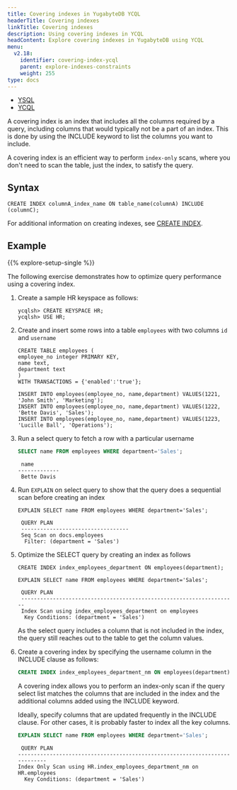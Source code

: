 ```yaml
---
title: Covering indexes in YugabyteDB YCQL
headerTitle: Covering indexes
linkTitle: Covering indexes
description: Using covering indexes in YCQL
headContent: Explore covering indexes in YugabyteDB using YCQL
menu:
  v2.18:
    identifier: covering-index-ycql
    parent: explore-indexes-constraints
    weight: 255
type: docs
---
```

<ul class="nav nav-tabs-alt nav-tabs-yb">
  <li >
    <a href="../covering-index-ysql/" class="nav-link">
      <i class="icon-postgres" aria-hidden="true"></i>
      YSQL
    </a>
  </li>
  <li >
    <a href="../covering-index-ycql/" class="nav-link active">
      <i class="icon-cassandra" aria-hidden="true"></i>
      YCQL
    </a>
  </li>
</ul>

A covering index is an index that includes all the columns required by a query, including columns that would typically not be a part of an index. This is done by using the INCLUDE keyword to list the columns you want to include.

A covering index is an efficient way to perform `index-only` scans, where you don't need to scan the table, just the index, to satisfy the query.

## Syntax

```cql
CREATE INDEX columnA_index_name ON table_name(columnA) INCLUDE (columnC);
```

For additional information on creating indexes, see [CREATE INDEX](../../../api/ycql/ddl_create_index/).

## Example

{{% explore-setup-single %}}

The following exercise demonstrates how to optimize query performance using a covering index.

1. Create a sample HR keyspace as follows:

    ```cql
    ycqlsh> CREATE KEYSPACE HR;
    ycqlsh> USE HR;
    ```

1. Create and insert some rows into a table `employees` with two columns `id` and `username`

    ```cql
    CREATE TABLE employees (
    employee_no integer PRIMARY KEY,
    name text,
    department text
    )
    WITH TRANSACTIONS = {'enabled':'true'};
    ```

    ```cql
    INSERT INTO employees(employee_no, name,department) VALUES(1221, 'John Smith', 'Marketing');
    INSERT INTO employees(employee_no, name,department) VALUES(1222, 'Bette Davis', 'Sales');
    INSERT INTO employees(employee_no, name,department) VALUES(1223, 'Lucille Ball', 'Operations');
    ```

1. Run a select query to fetch a row with a particular username

    ```sql
    SELECT name FROM employees WHERE department='Sales';
    ```

    ```output
     name
    -------------
     Bette Davis
    ```

1. Run `EXPLAIN` on select query to show that the query does a sequential scan before creating an index

    ```cql
    EXPLAIN SELECT name FROM employees WHERE department='Sales';
    ```

    ```output
     QUERY PLAN
     ----------------------------------
     Seq Scan on docs.employees
      Filter: (department = 'Sales')
    ```

1. Optimize the SELECT query by creating an index as follows

    ```cql
    CREATE INDEX index_employees_department ON employees(department);
    ```

    ```cql
    EXPLAIN SELECT name FROM employees WHERE department='Sales';
    ```

    ```output
     QUERY PLAN
     --------------------------------------------------------------------
     Index Scan using index_employees_department on employees
      Key Conditions: (department = 'Sales')
    ```

   As the select query includes a column that is not included in the index, the query still reaches out to the table to get the column values.

1. Create a covering index by specifying the username column in the INCLUDE clause as follows:

    ```sql
    CREATE INDEX index_employees_department_nm ON employees(department) include(name);
    ```

    A covering index allows you to perform an index-only scan if the query select list matches the columns that are included in the index and the additional columns added using the INCLUDE keyword.

    Ideally, specify columns that are updated frequently in the INCLUDE clause. For other cases, it is probably faster to index all the key columns.

    ```sql
    EXPLAIN SELECT name FROM employees WHERE department='Sales';
    ```

    ```output
     QUERY PLAN
    ----------------------------------------------------------------------------
    Index Only Scan using HR.index_employees_department_nm on HR.employees
      Key Conditions: (department = 'Sales')
    ```
